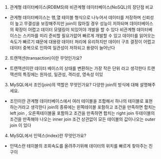 1. 관계형 데이터베이스(RDBMS)와 비관계형 데이터베이스(NoSQL)의 장단점 비교

- 관게형 데이터베이스는 행,열 테이블 형식으로 나누어서 데이터를 저장하며 신뢰성이 높고 무결성을 보장해주지만 join이 많아질 경우 성능이 저하되며 데이터베이스의 확장이 어렵고 데이터 모델링이 되있어야 개발을 할 수 있다
  비관계형 데이터베이스는 스키마를 미리 준비할 필요가앖어 빠르게 개발할 수 있고 데이터를 읽어오는 속도가 빠르기 떄문에 대용량 데이터 처리에 유리하지만 데이터 구조 결정이 어렵고 데이터 중복으로 인하여 일관성이 저하되고 용량이 늘어난다
2. 트랜잭션(transaction)이란 무엇인가요?

- 트랜잭션이란 데이터 베이스의 상태를 변환하는 가장 작은 단위 라고 생각한다 
트랜잭션의 특징에는 원자성, 일관성, 격리성, 영속성 이있

3. MySQL에서 조인(join)의 역할은 무엇인가요? 다양한 join의 방식에 대해 설명해주세요.

- 조인이란 관계형 데이터베이스에서 여러 테이블을 조합해서 하나의 테이블로 표현하는거라고 생각한다
join의 종류에는 왼쪽테이블 포함하고 조건을 만족하면 합치는 left join , 오른쪽테이블울 포함하고 조건을 만족하면 합치는 right join 
두테이블의 조건을 만족해야 나오는 inner join 조건 상관없이 모든 테이블의 값이나오는 outer join 이 있다

4. MySQL에서 인덱스(index)란 무엇인가요?

- 인덱스란 테이블의 조회속도를 올려주기위해 데이터의 위치를 빠르게 찾아주는 친구이
